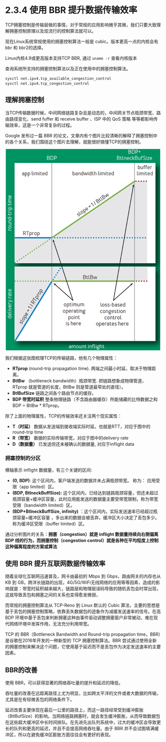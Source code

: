 # 2.3.4 使用 BBR 提升数据传输效率

TCP拥塞控制是传输层做的事情，对于常规的应用影响微乎其微，我们只要大致理解拥塞控制原理以及现流行的控制算法就可以。

现在Linux系统常规使用的拥塞控制算法一般是 cubic。版本更高一点的内核会有 bbr 和 bbr2的选择。

Linux内核4.9或更高版本支持TCP BBR, 通过 `uname -r` 查看内核版本

查询系统所支持的拥塞控制算法以及正在使用中的拥塞控制算法。

```
sysctl net.ipv4.tcp_available_congestion_control
sysctl net.ipv4.tcp_congestion_control
```

## 理解拥塞控制

当TCP传输数据时候，中间网络链路复杂且是动态的，中间网关节点瓶颈带宽、路由路径变化、send fuffer 和 receive buffer 、ISP 中的 QoS 策略 等等都影响传输效率，这是一个非常复杂的过程。

Google 发布过一篇 BBR 的论文，文章内有个图片比较清晰的解释了拥塞控制中的各个关系，我们围绕这个图片去理解，就能很好搞懂TCP的拥塞控制。

<div  align="center">
	<img src="../assets/transfer-control.png" width = "500"  align=center />
</div>

我们根据这张图梳理TCP的传输链路，他有几个物理属性：

- **RTprop** (round-trip propagation time). 两端之间最小时延，取决于物理距离。
- **BtlBw**  （bottleneck bandwidth）瓶颈带宽. 把链路想象成物理管道，RTprop 就是管道的长度，BtlBw 则是管道最窄处的直径）。
- **BtlBufSize**  链路之间各个路由节点的缓存。
- **BDP 带宽时延积** 整条物理链路（不含路由器缓存）所能储藏的比特数据之和 BDP = BtlBw * RTprop。

除了上面的物理属性，TCP的传输效率还关注两个现实属性：

- **T（时延）** 数据从发送端到接收端实际时延，也就是RTT，对应于图中的round-trip time
- **R（带宽）** 数据的实际传输带宽，对应于图中的delivery rate
- **D（数据量）** 已发送但还未被确认的数据量, 对应于inflight data

### 拥塞控制的分区

横轴表示 inflight 数据量，有三个关键的区间:

- **(0, BDP)**: 这个区间内，客户端发送的数据并未占满瓶颈带宽。 称为： 应用受限（app limited）区。
- **(BDP, BtlneckBuffSize):** 这个区间内，已经达到链路瓶颈容量，但还未超过瓶颈容量+缓冲区容量，此时应用能发送的数据量主要受带宽限制，称为带宽受限（bandwidth limited）区。
- **(BDP+BtlneckBuffSize, infinity)** ：这个区间内，实际发送速率已经超过瓶颈容量+缓冲区容量 ，多出来的数据会被丢弃，缓冲区大小决定了丢包多少。称为缓冲区受限（buffer limited）区。


通过分析图片的关系：**拥塞（congestion）就是 inflight 数据量持续向右侧偏离 BDP 线的行为，而拥塞控制（congestion control）就是各种在平均程度上控制这种偏离程度的方案或算法**

## 使用 BBR 提升互联网数据传输效率

随着全球化互联网迅速普及，网卡由最初的 Mbps 到 Gbps，路由网关的内存也从 KB 到 GB，跨洋长链路的出现，4G/5G/WiFi无线网络的应用等等因素，造成的影响就是：带宽时延积越来越大，链路层和物理层误码导致的随机丢包会时常出现，这就导致丢包和拥塞之间的关系也变得愈发微弱，

而常规的拥塞控制算法从 TCP-Reno 到 Linux 默认的 Cubic 算法，主要的思想是基于丢包的拥塞控制策略，依靠丢失数据包的迹象作为减缓发送速率的信号。在高 BDP 环境中基于丢包来判断拥塞这种由事件驱动调整拥塞窗户非常被动，难在现代网络环境中发挥作用，无法充分利用带宽。


TCP 的 BBR（Bottleneck Bandwidth and Round-trip propagation time，BBR）是谷歌在2016年开发的一种新型的 TCP 拥塞控制算法。BBR 尝试通过使用全新的拥塞控制来解决这个问题，它使用基于延迟而不是丢包作为决定发送速率的主要因素。


## BBR的改善

使用 BBR，可以获得显著的网络吞吐量的提升和延迟的降低。

吞吐量的改善在远距离路径上尤为明显，比如跨太平洋的文件或者大数据的传输，尤其是在有轻微丢包的网络条件下。

延迟改善主要体现在最后一公里的路径上，而这一路径经常受到缓冲膨胀（BtlBufSize）的影响。当网络链路拥塞时，就会发生缓冲膨胀，从而导致数据包在这些超大缓冲区中长时间排队。在先进先出队列系统中，过大的缓冲区会导致更长的队列和更高的延迟，并且不会提高网络吞吐量。由于 BBR 并不会试图填满缓冲区，所以在避免缓冲区膨胀方面往往会有更好的表现。




